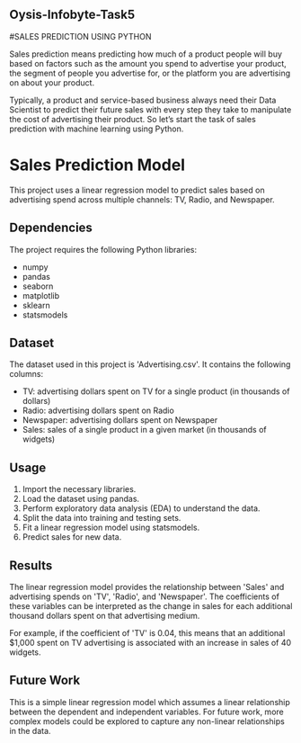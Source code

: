 ## Oysis-Infobyte-Task5
#SALES PREDICTION USING PYTHON


Sales prediction means predicting how much of a product people will buy based on factors
such as the amount you spend to advertise your product, the segment of people you
advertise for, or the platform you are advertising on about your product.

Typically, a product and service-based business always need their Data Scientist to predict
their future sales with every step they take to manipulate the cost of advertising their
product. So let’s start the task of sales prediction with machine learning using Python.

# Sales Prediction Model

This project uses a linear regression model to predict sales based on advertising spend across multiple channels: TV, Radio, and Newspaper.

## Dependencies

The project requires the following Python libraries:
- numpy
- pandas
- seaborn
- matplotlib
- sklearn
- statsmodels

## Dataset

The dataset used in this project is 'Advertising.csv'. It contains the following columns:
- TV: advertising dollars spent on TV for a single product (in thousands of dollars)
- Radio: advertising dollars spent on Radio
- Newspaper: advertising dollars spent on Newspaper
- Sales: sales of a single product in a given market (in thousands of widgets)

## Usage

1. Import the necessary libraries.
2. Load the dataset using pandas.
3. Perform exploratory data analysis (EDA) to understand the data.
4. Split the data into training and testing sets.
5. Fit a linear regression model using statsmodels.
6. Predict sales for new data.

## Results

The linear regression model provides the relationship between 'Sales' and advertising spends on 'TV', 'Radio', and 'Newspaper'. The coefficients of these variables can be interpreted as the change in sales for each additional thousand dollars spent on that advertising medium.

For example, if the coefficient of 'TV' is 0.04, this means that an additional $1,000 spent on TV advertising is associated with an increase in sales of 40 widgets.

## Future Work

This is a simple linear regression model which assumes a linear relationship between the dependent and independent variables. For future work, more complex models could be explored to capture any non-linear relationships in the data.
